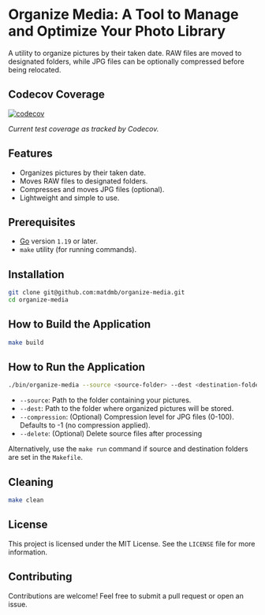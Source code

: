 
# Organize Media: A Tool to Manage and Optimize Your Photo Library

A utility to organize pictures by their taken date. RAW files are moved to designated folders, while JPG files can be optionally compressed before being relocated.

## Codecov Coverage
[![codecov](https://codecov.io/gh/matdmb/organize-media/branch/main/graph/badge.svg?token=4UZGB2L9LB)](https://codecov.io/gh/matdmb/organize-media)

_Current test coverage as tracked by Codecov._

## Features
- Organizes pictures by their taken date.
- Moves RAW files to designated folders.
- Compresses and moves JPG files (optional).
- Lightweight and simple to use.

## Prerequisites
- [Go](https://go.dev/) version `1.19` or later.
- `make` utility (for running commands).

## Installation

```bash
git clone git@github.com:matdmb/organize-media.git
cd organize-media
```

## How to Build the Application

```bash
make build
```

## How to Run the Application

```bash
./bin/organize-media --source <source-folder> --dest <destination-folder> [--compression <compression-level>] [--delete]
```

- `--source`: Path to the folder containing your pictures.
- `--dest`: Path to the folder where organized pictures will be stored.
- `--compression`: (Optional) Compression level for JPG files (0-100). Defaults to -1 (no compression applied).
- `--delete`: (Optional) Delete source files after processing

Alternatively, use the `make run` command if source and destination folders are set in the `Makefile`.

## Cleaning

```bash
make clean
```

## License
This project is licensed under the MIT License. See the `LICENSE` file for more information.

## Contributing
Contributions are welcome! Feel free to submit a pull request or open an issue.
